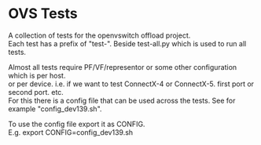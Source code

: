 # OVS Tests

A collection of tests for the openvswitch offload project.  
Each test has a prefix of "test-". Beside test-all.py which is used to run all tests.

Almost all tests require PF/VF/representor or some other configuration which is per host.  
or per device. i.e. if we want to test ConnectX-4 or ConnectX-5. first port or second port. etc.  
For this there is a config file that can be used across the tests. See for example "config_dev139.sh".

To use the config file export it as CONFIG.  
E.g. export CONFIG=config_dev139.sh
